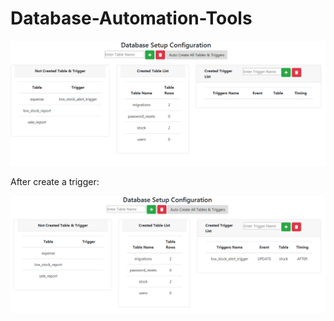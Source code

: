 # Database-Automation-Tools

![](images/demo_image1.PNG)

After create a trigger:

![](images/demo_image2.PNG)
